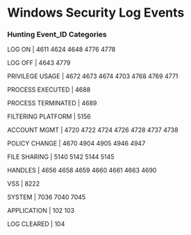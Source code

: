 # Windows Security Log Events

### Hunting Event_ID Categories

LOG ON | 4611 4624 4648 4776 4778

LOG OFF | 4643 4779

PRIVILEGE USAGE | 4672 4673 4674 4703 4768 4769 4771

PROCESS EXECUTED | 4688

PROCESS TERMINATED | 4689

FILTERING PLATFORM | 5156

ACCOUNT MGMT | 4720 4722 4724 4726 4728 4737 4738

POLICY CHANGE | 4670 4904 4905 4946 4947

FILE SHARING | 5140 5142 5144 5145

HANDLES | 4656 4658 4659 4660 4661 4663 4690

VSS | 8222

SYSTEM | 7036 7040 7045

APPLICATION | 102 103

LOG CLEARED | 104
